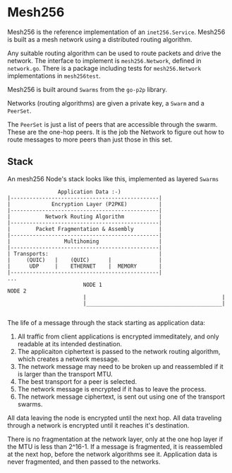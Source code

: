 # Mesh256
Mesh256 is the reference implementation of an `inet256.Service`.
Mesh256 is built as a mesh network using a distributed routing algorithm.

Any suitable routing algorithm can be used to route packets and drive the network.
The interface to implement is `mesh256.Network`, defined in `network.go`.
There is a package including tests for `mesh256.Network` implementations in `mesh256test`.

Mesh256 is built around `Swarms` from the `go-p2p` library.

Networks (routing algorithms) are given a private key, a `Swarm` and a `PeerSet`.

The `PeerSet` is just a list of peers that are accessible through the swarm.
These are the one-hop peers.
It is the job the Network to figure out how to route messages to more peers than just those in this set.

## Stack
An mesh256 Node's stack looks like this, implemented as layered `Swarms`

```
                Application Data :-)
|-----------------------------------------------|
|             Encryption Layer (P2PKE)          |
|-----------------------------------------------|
|           Network Routing Algorithm           |
|-----------------------------------------------|
|        Packet Fragmentation & Assembly        |
|-----------------------------------------------|
|                 Multihoming                   |
|-----------------------------------------------|
| Transports:                                   |
|     (QUIC)   |    (QUIC)      |               |
|      UDP     |    ETHERNET    |  MEMORY       |
|-----------------------------------------------|                   ...
                        NODE 1                                      NODE 2
                        |                                           |
                        |___________________________________________|


```

The life of a message through the stack starting as application data:

1. All traffic from client applications is encrypted immeditately, and only readable at its intended destination.
2. The applicaiton ciphertext is passed to the network routing algorithm, which creates a network message.
3. The network message may need to be broken up and reassembled if it is larger than the transport MTU.
4. The best transport for a peer is selected.
5. The network message is encrypted if it has to leave the process.
6. The network message ciphertext, is sent out using one of the transport swarms.

All data leaving the node is encrypted until the next hop.  All data traveling through a network is encrypted until it reaches it's destination.

There is no fragmentation at the network layer, only at the one hop layer if the MTU is less than 2^16-1.
If a message is fragmented, it is reassembled at the next hop, before the network algorithms see it.
Application data is never fragmented, and then passed to the networks.
